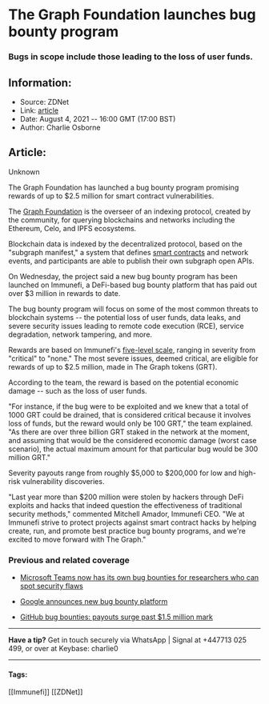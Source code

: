 # The Graph Foundation launches bug bounty program
### Bugs in scope include those leading to the loss of user funds.

## Information:
+ Source: ZDNet
+ Link: [article](https://www.zdnet.com/article/graph-foundation-launches-bug-bounty-program/)
+ Date: August 4, 2021 -- 16:00 GMT (17:00 BST)
+ Author: Charlie Osborne


## Article:
Unknown

The Graph Foundation has launched a bug bounty program promising rewards of up to $2.5 million for smart contract vulnerabilities. 


The [Graph Foundation](https://thegraph.com/) is the overseer of an indexing protocol, created by the community, for querying blockchains and networks including the Ethereum, Celo, and IPFS ecosystems.

Blockchain data is indexed by the decentralized protocol, based on the "subgraph manifest," a system that defines [smart contracts](https://www.zdnet.com/article/chainlink-2-0-brings-off-chain-compute-to-blockchain-oracles-promotes-adoption-of-hybrid-smart-contracts/) and network events, and participants are able to publish their own subgraph open APIs.  

On Wednesday, the project said a new bug bounty program has been launched on Immunefi, a DeFi-based bug bounty platform that has paid out over $3 million in rewards to date.  

The bug bounty program will focus on some of the most common threats to blockchain systems -- the potential loss of user funds, data leaks, and severe security issues leading to remote code execution (RCE), service degradation, network tampering, and more. 

Rewards are based on Immunefi's [five-level scale](https://immunefi.com/severity-updated/), ranging in severity from "critical" to "none." The most severe issues, deemed critical, are eligible for rewards of up to $2.5 million, made in The Graph tokens (GRT). 

According to the team, the reward is based on the potential economic damage -- such as the loss of user funds.  






"For instance, if the bug were to be exploited and we knew that a total of 1000 GRT could be drained, that is considered critical because it involves loss of funds, but the reward would only be 100 GRT," the team explained. "As there are over three billion GRT staked in the network at the moment, and assuming that would be the considered economic damage (worst case scenario), the actual maximum amount for that particular bug would be 300 million GRT." 

Severity payouts range from roughly $5,000 to $200,000 for low and high-risk vulnerability discoveries.  

"Last year more than $200 million were stolen by hackers through DeFi exploits and hacks that indeed question the effectiveness of traditional security methods," commented Mitchell Amador, Immunefi CEO. "We at Immunefi strive to protect projects against smart contract hacks by helping create, run, and promote best practice bug bounty programs, and we're excited to move forward with The Graph." 

###  Previous and related coverage

* [Microsoft Teams now has its own bug bounties for researchers who can spot security flaws](https://www.zdnet.com/article/microsoft-teams-now-has-its-own-bug-bounties-for-researchers-who-can-spot-security-flaws/)  

* [Google announces new bug bounty platform](https://www.zdnet.com/article/google-announces-new-bug-bounty-platform/)  

* [GitHub bug bounties: payouts surge past $1.5 million mark](https://www.zdnet.com/article/github-bug-bounties-payouts-surge-past-1-5-million-mark/)  




---

**Have a tip?** Get in touch securely via WhatsApp | Signal at +447713 025 499, or over at Keybase: charlie0



---





#### Tags:
[[Immunefi]] [[ZDNet]]
